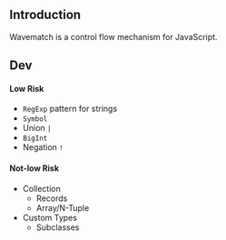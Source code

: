 ## Introduction

Wavematch is a control flow mechanism for JavaScript.

## Dev

#### Low Risk

- `RegExp` pattern for strings
- `Symbol`
- Union `|`
- `BigInt`
- Negation `!`

#### Not-low Risk

- Collection
    - Records
    - Array/N-Tuple
- Custom Types
    - Subclasses
